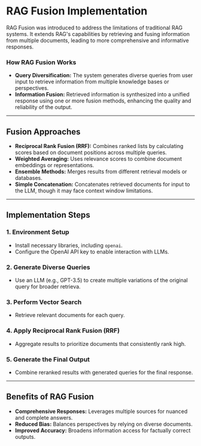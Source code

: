 # RAG Fusion Implementation
RAG Fusion was introduced to address the limitations of traditional RAG systems. It extends RAG's capabilities by retrieving and fusing information from multiple documents, leading to more comprehensive and informative responses.

### **How RAG Fusion Works**
- **Query Diversification:** The system generates diverse queries from user input to retrieve information from multiple knowledge bases or perspectives.
- **Information Fusion:** Retrieved information is synthesized into a unified response using one or more fusion methods, enhancing the quality and reliability of the output.

---

## Fusion Approaches
- **Reciprocal Rank Fusion (RRF):** Combines ranked lists by calculating scores based on document positions across multiple queries.
- **Weighted Averaging:** Uses relevance scores to combine document embeddings or representations.
- **Ensemble Methods:** Merges results from different retrieval models or databases.
- **Simple Concatenation:** Concatenates retrieved documents for input to the LLM, though it may face context window limitations.
  
---
## Implementation Steps

### **1. Environment Setup**
- Install necessary libraries, including `openai`.
- Configure the OpenAI API key to enable interaction with LLMs.

### **2. Generate Diverse Queries**
- Use an LLM (e.g., GPT-3.5) to create multiple variations of the original query for broader retrieva.

### **3. Perform Vector Search**
- Retrieve relevant documents for each query.

### **4. Apply Reciprocal Rank Fusion (RRF)**
- Aggregate results to prioritize documents that consistently rank high.

### **5. Generate the Final Output**
- Combine reranked results with generated queries for the final response.
---

## Benefits of RAG Fusion
- **Comprehensive Responses:** Leverages multiple sources for nuanced and complete answers.
- **Reduced Bias:** Balances perspectives by relying on diverse documents.
- **Improved Accuracy:** Broadens information access for factually correct outputs.
